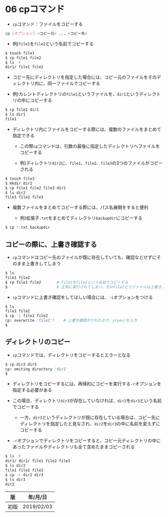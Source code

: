 06 cpコマンド
===========

* `cp`コマンド：ファイルをコピーする

```bash
cp [オプション] <コピー元> ... <コピー先>
```

* 例)`file1`を`file2`という名前でコピーする

```bash
$ touch file1
$ cp file1 file2
$ ls -F
dir1/ file1 file2
```

* コピー先にディレクトリを指定した場合には、コピー元のファイルをそのディレクトリ内に、同一ファイルでコピーする

* 例)カレントディレクトリの`file1`というファイルを、`dir1`というディレクトリの中にコピーする

```bash
$ cp file1 dir1
$ ls dir1
file1
```

* ディレクトリ内にファイルをコピーする際には、複数のファイルをまとめて指定できる

  * この際`cp`コマンドは、引数の最後に指定したディレクトリへファイルをコピーする

  * 例)ディレクトリ`dir2`に、`file1`、`file2`、`file3`の3つのファイルがコピーされる

```bash
$ touch file3
$ mkdir dir2
$ cp file1 file2 file3 dir2
$ ls dir2
file1 file2 file3
```

* 複数ファイルをまとめてコピーする際には、パス名展開をすると便利

  * 例)拡張子`.txt`をまとめてディレクトリ`backupdir`にコピーする

```bash
$ cp *.txt backupdir
```



## コピーの際に、上書き確認する

* `cp`コマンドはコピー先のファイルが既に存在していても、確認などせずにそのまま上書きしてしまう

```bash
$ ls
file1 file2
$ cp file1 file2       # file1をfile2という名前でコピーする
$                      # 正常に実行されてしまい、元のfile2とうファイルは上書きされてしまう
```

* `cp`コマンドに上書き確認をしてほしい場合には、`-i`オプションをつける

```bash
$ ls
file1 file2
$ cp -i file1 file2
cp: overwrite 'file2'?    # 上書き確認がされたので、y(yes)を入力
$
```



## ディレクトリのコピー

* `cp`コマンドでは、ディレクトリをコピーするとエラーとなる

```bash
$ cp dir2 dir3
cp: omiting directory 'dir2'
$
```

* ディレクトリをコピーするには、再帰的にコピーを実行する`-r`オプションを指定する必要がある

* この場合、ディレクトリ`dir3`が存在していなければ、`dir2`を`dir3`という名前でコピーする

  * 一方、`dir3`というディレクトリが既に存在している場合は、コピー先にディレクトリを指定したと見なされ、`dir2`を`dir3`の中に名前を変えずにコピーする

* `-r`オプションでディレクトリをコピーすると、コピー元ディレクトリの中にあったファイルやディレクトリも全て含めたままコピーされる

```bash
$ ls -F
dir1/ dir2/ file1 file2 file3
$ ls dir2
file1 file2 file3
$ cp -r dir2 dir3
$ ls dir3
dir2
```



| 版 |  年/月/日 |
|----|----------|
|初版|2019/02/03|
